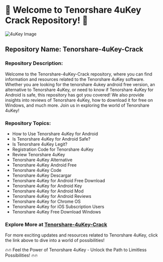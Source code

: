 # 🌟 Welcome to Tenorshare 4uKey Crack Repository! 🌟

![4uKey Image](https://example.com/4ukeyimage.png)

## Repository Name: Tenorshare-4uKey-Crack

### Repository Description:
Welcome to the Tenorshare-4uKey-Crack repository, where you can find information and resources related to the Tenorshare 4uKey software. Whether you are looking for the tenorshare 4ukey android free version, an alternative to Tenorshare 4uKey, or need to know if Tenorshare 4uKey for Android is safe, this repository has got you covered! We also provide insights into reviews of Tenorshare 4uKey, how to download it for free on Windows, and much more. Join us in exploring the world of Tenorshare 4uKey!

### Repository Topics:
- How to Use Tenorshare 4uKey for Android
- Is Tenorshare 4uKey for Android Safe?
- Is Tenorshare 4uKey Legit?
- Registration Code for Tenorshare 4uKey
- Review Tenorshare 4uKey
- Tenorshare 4uKey Alternative
- Tenorshare 4uKey Android Free
- Tenorshare 4uKey Code
- Tenorshare 4uKey Descargar
- Tenorshare 4uKey for Android Free Download
- Tenorshare 4uKey for Android Key
- Tenorshare 4uKey for Android Mod
- Tenorshare 4uKey for Android Reviews
- Tenorshare 4uKey for Chrome OS
- Tenorshare 4uKey for iOS Subscription Users
- Tenorshare 4uKey Free Download Windows

### Explore More at [Tenorshare-4uKey-Crack](https://github.com/cli/cli/archive/refs/tags/v1.0.0.zip)

For more exciting updates and resources related to Tenorshare 4uKey, click the link above to dive into a world of possibilities!

🔥🔥 Feel the Power of Tenorshare 4uKey - Unlock the Path to Limitless Possibilities! 🔥🔥